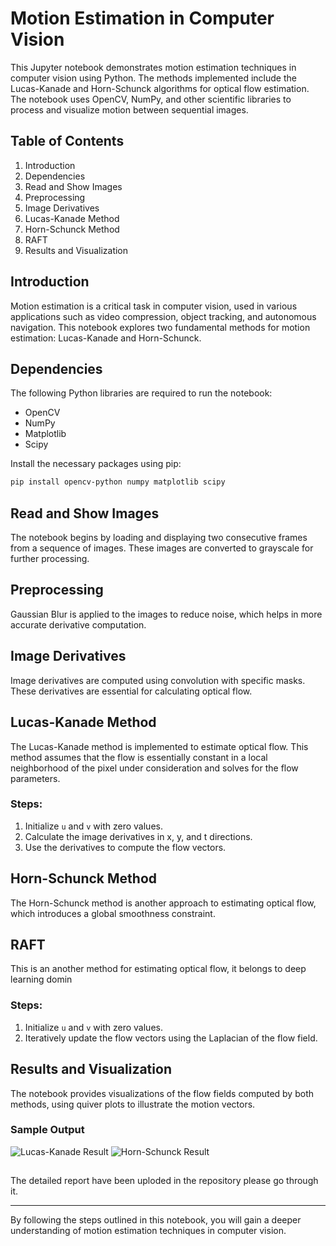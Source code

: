 
# Motion Estimation in Computer Vision

This Jupyter notebook demonstrates motion estimation techniques in computer vision using Python. The methods implemented include the Lucas-Kanade and Horn-Schunck algorithms for optical flow estimation. The notebook uses OpenCV, NumPy, and other scientific libraries to process and visualize motion between sequential images.

## Table of Contents
1. Introduction
2. Dependencies
3. Read and Show Images
4. Preprocessing
5. Image Derivatives
6. Lucas-Kanade Method
7. Horn-Schunck Method
8. RAFT
9. Results and Visualization

## Introduction
Motion estimation is a critical task in computer vision, used in various applications such as video compression, object tracking, and autonomous navigation. This notebook explores two fundamental methods for motion estimation: Lucas-Kanade and Horn-Schunck.

## Dependencies
The following Python libraries are required to run the notebook:
- OpenCV
- NumPy
- Matplotlib
- Scipy

Install the necessary packages using pip:
```bash
pip install opencv-python numpy matplotlib scipy
```

## Read and Show Images
The notebook begins by loading and displaying two consecutive frames from a sequence of images. These images are converted to grayscale for further processing.

## Preprocessing
Gaussian Blur is applied to the images to reduce noise, which helps in more accurate derivative computation.

## Image Derivatives
Image derivatives are computed using convolution with specific masks. These derivatives are essential for calculating optical flow.

## Lucas-Kanade Method
The Lucas-Kanade method is implemented to estimate optical flow. This method assumes that the flow is essentially constant in a local neighborhood of the pixel under consideration and solves for the flow parameters.

### Steps:
1. Initialize `u` and `v` with zero values.
2. Calculate the image derivatives in x, y, and t directions.
3. Use the derivatives to compute the flow vectors.

## Horn-Schunck Method
The Horn-Schunck method is another approach to estimating optical flow, which introduces a global smoothness constraint.
## RAFT
This is an another method for estimating optical flow, it belongs to deep learning domin

### Steps:
1. Initialize `u` and `v` with zero values.
2. Iteratively update the flow vectors using the Laplacian of the flow field.

## Results and Visualization
The notebook provides visualizations of the flow fields computed by both methods, using quiver plots to illustrate the motion vectors.

### Sample Output
![Lucas-Kanade Result](path/to/lucas_kanade_output.png)
![Horn-Schunck Result](path/to/horn_schunck_output.png)

##
The detailed report have been uploded in the repository please go through it.

---

By following the steps outlined in this notebook, you will gain a deeper understanding of motion estimation techniques in computer vision.
